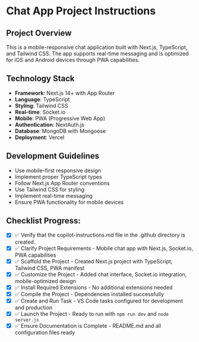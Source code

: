 # Chat App Project Instructions

## Project Overview
This is a mobile-responsive chat application built with Next.js, TypeScript, and Tailwind CSS. The app supports real-time messaging and is optimized for iOS and Android devices through PWA capabilities.

## Technology Stack
- **Framework**: Next.js 14+ with App Router
- **Language**: TypeScript
- **Styling**: Tailwind CSS
- **Real-time**: Socket.io
- **Mobile**: PWA (Progressive Web App)
- **Authentication**: NextAuth.js
- **Database**: MongoDB with Mongoose
- **Deployment**: Vercel

## Development Guidelines
- Use mobile-first responsive design
- Implement proper TypeScript types
- Follow Next.js App Router conventions
- Use Tailwind CSS for styling
- Implement real-time messaging
- Ensure PWA functionality for mobile devices

## Checklist Progress:
- [x] ✅ Verify that the copilot-instructions.md file in the .github directory is created.
- [x] ✅ Clarify Project Requirements - Mobile chat app with Next.js, Socket.io, PWA capabilities
- [x] ✅ Scaffold the Project - Created Next.js project with TypeScript, Tailwind CSS, PWA manifest
- [x] ✅ Customize the Project - Added chat interface, Socket.io integration, mobile-optimized design
- [x] ✅ Install Required Extensions - No additional extensions needed
- [x] ✅ Compile the Project - Dependencies installed successfully
- [x] ✅ Create and Run Task - VS Code tasks configured for development and production
- [x] ✅ Launch the Project - Ready to run with `npm run dev` and `node server.js`
- [x] ✅ Ensure Documentation is Complete - README.md and all configuration files ready